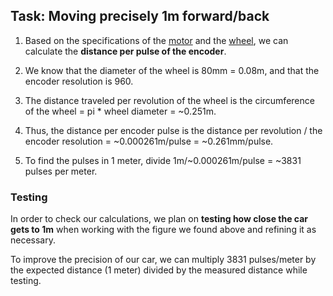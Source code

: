 ## Task: Moving precisely 1m forward/back 

1. Based on the specifications of the [motor](https://www.dfrobot.com/product-1457.html) and the [wheel](https://www.dfrobot.com/product-1535.html), we can calculate the **distance per pulse of the encoder**.

2. We know that the diameter of the wheel is 80mm = 0.08m, and that the encoder resolution is 960. 

3. The distance traveled per revolution of the wheel is the circumference of the wheel = pi * wheel diameter = ~0.251m. 

4. Thus, the distance per encoder pulse is the distance per revolution / the encoder resolution = ~0.000261m/pulse = ~0.261mm/pulse.

5. To find the pulses in 1 meter, divide 1m/~0.000261m/pulse = ~3831 pulses per meter.

### Testing
In order to check our calculations, we plan on **testing how close the car gets to 1m** when working with the figure we found above and refining it as necessary.

To improve the precision of our car, we can multiply 3831 pulses/meter by the expected distance (1 meter) divided by the measured distance while testing. 
